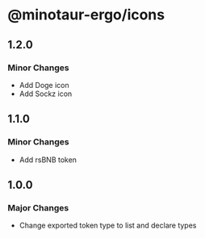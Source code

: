 # @minotaur-ergo/icons

## 1.2.0

### Minor Changes

- Add Doge icon
- Add Sockz icon

## 1.1.0

### Minor Changes

- Add rsBNB token

## 1.0.0

### Major Changes

- Change exported token type to list and declare types
